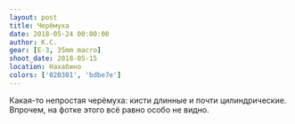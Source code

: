 ```yaml
---
layout: post
title: Черёмуха
date: 2018-05-24 00:00:00
author: К.С.
gear: [E-3, 35mm macro]
shoot_date: 2018-05-15
location: Нахабино
colors: ['020301', 'bdbe7e']
---
```

Какая-то непростая черёмуха: кисти длинные и почти цилиндрические. Впрочем, на фотке этого всё равно особо не видно.
